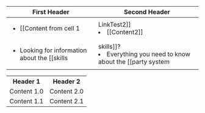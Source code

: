 First Header | Second Header
------------ | -------------
<ul><li>[[Content from cell 1|LinkTest2]]</li><li>[[Content2]]</li></ul> | <ul><li>[[Content from cell 2]]</li></ul>
<ul><li>Looking for information about the [[skills|skills]]?</li><li>Everything you need to know about the [[party system|party]].</li></ul> | <ul><li>Content in the second column</li></ul>

<table>
  <tr>
    <th>Header 1</th>
    <th>Header 2</th>
  </tr>
  <tr>
  <td>Content 1.0</td>
  <td>Content 2.0</td>
  </tr>
  <tr>
  <td>Content 1.1</td>
  <td>Content 2.1</td>
  </tr>
</table>
